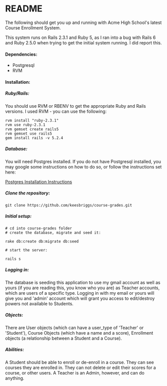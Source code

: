 # README

The following should get you up and running with Acme High School's latest Course Enrollment System.

This system runs on Rails 2.3.1 and Ruby 5, as I ran into a bug with Rails 6 and Ruby 2.5.0 when trying to get the initial system running. I did report this.

#### Dependencies:
- Postgresql
- RVM

#### Installation:

##### Ruby/Rails:

You should use RVM or RBENV to get the appropriate Ruby and Rails versions. I used RVM - you can use the following:

```
rvm install "ruby-2.3.1"
rvm use ruby-2.3.1
rvm gemset create rails5
rvm gemset use rails5
gem install rails -v 5.2.4
```
##### Database:

You will need Postgres installed. If you do not have Postgresql installed, you may google some instructions on how to do so, or follow the instructions set here:

[Postgres Installation Instructions](https://www.2ndquadrant.com/en/blog/pginstaller-install-postgresql/)

##### Clone the repository:

```
git clone https://github.com/keesbriggs/course-grades.git
```

##### Initial setup: 

```
# cd into course-grades folder
# create the database, migrate and seed it:

rake db:create db:migrate db:seed

# start the server:

rails s

```

##### Logging in:

The database is seeding this application to use my gmail account as well as yours (if you are reading this, you know who you are) as Teacher accounts, which are users of a specific type. Logging in with my email or yours will give you and 'admin' account which will grant you access to edit/destroy powers not available to Students. 


##### Objects:

There are User objects (which can have a user_type of 'Teacher' or 'Student'), Course Objects (which have a name and a score), Enrollment objects (a relationship between a Student and a Course).

##### Abilities:

A Student should be able to enroll or de-enroll in a course. They can see courses they are enrolled in. They can not delete or edit their scores for a course, or other users. A Teacher is an Admin, however, and can do anything.
